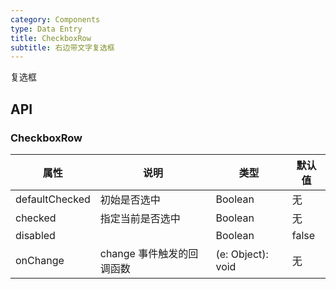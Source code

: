 ```yaml
---
category: Components
type: Data Entry
title: CheckboxRow
subtitle: 右边带文字复选框
---
```


复选框

## API

### CheckboxRow

属性 | 说明 | 类型 | 默认值
----|-----|------|------
| defaultChecked  |  初始是否选中  | Boolean   | 无  |
| checked         |   指定当前是否选中   | Boolean  | 无  |
| disabled        |         | Boolean |  false  |
| onChange        | change 事件触发的回调函数 | (e: Object): void |   无  |
